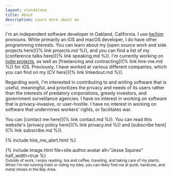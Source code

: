 ```yaml
---
layout: standalone
title: About
description: Learn more about me
---
```


I'm an independent software developer in Oakland, California. I use [he/him](https://pronoun.is/he) pronouns. While primarily an iOS and macOS developer, I do have other programming interests. You can learn about my [open source work and side projects here]({% link projects.md %}), and you can find a list of my [conference talks here]({% link speaking.md %}). I'm currently working on [indie projects](https://www.hexedbits.com), as well as [freelancing and contracting]({% link hire-me.md %}) for iOS. Previously, I have worked at various different companies, which you can find on my [CV here]({% link linkedout.md %}).

Regarding work, I'm interested in contributing to and writing software that is useful, meaningful, and prioritizes the privacy and needs of its users rather than the interests of predatory corporations, greedy investors, and government surveillance agencies. I have no interest in working on software that is privacy-invasive, or user-hostile. I have no interest in working on software that undermines workers' rights, or facilitates war.

You can [contact me here]({% link contact.md %}). You can read this website's [privacy policy here]({% link privacy.md %}) and [subscribe here]({% link subscribe.md %}).

{% include hire_me_alert.html %}

<div class="row mt-4 mb-4">
{% include image.html
    file=site.author.avatar
    alt="Jesse Squires"
    half_width=true
%}
</div>

<small class="text-body-secondary" markdown="1">
Outside of work, I enjoy reading, tea and coffee, traveling, and taking care of my plants. When I'm not running trails or riding my bike, you can likely find me at punk, hardcore, and metal shows in the Bay Area.
</small>
